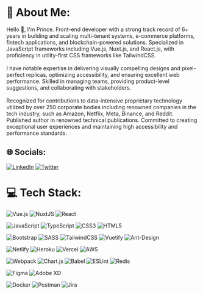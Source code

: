 # 💫 About Me:
Hello 👋, I'm Prince. Front-end developer with a strong track record of 6+ years in building and scaling multi-tenant systems, e-commerce platforms, fintech applications, and blockchain-powered solutions. Specialized in JavaScript frameworks including Vue.js, Nuxt.js, and React.js, with proficiency in utility-first CSS frameworks like TailwindCSS. 
<br><br> 
I have notable expertise in delivering visually compelling designs and pixel-perfect replicas, optimizing accessibility, and ensuring excellent web performance. Skilled in managing teams, providing product-level suggestions, and collaborating with stakeholders. 
<br><br> 
Recognized for contributions to data-intensive proprietary technology utilized by over 250 corporate bodies including renowned companies in the tech industry, such as Amazon, Netflix, Meta, Binance, and Reddit. Published author in renowned technical publications. Committed to creating exceptional user experiences and maintaining high accessibility and performance standards.


## 🌐 Socials:
[![LinkedIn](https://img.shields.io/badge/LinkedIn-%230077B5.svg?logo=linkedin&logoColor=white)](https://linkedin.com/in/https://www.linkedin.com/in/prince-chukwudire/) [![Twitter](https://img.shields.io/badge/Twitter-%231DA1F2.svg?logo=Twitter&logoColor=white)](https://twitter.com/https://twitter.com/Alphajeez_) 

# 💻 Tech Stack:
![Vue.js](https://img.shields.io/badge/vuejs-%2335495e.svg?style=for-the-badge&logo=vuedotjs&logoColor=%234FC08D) ![NuxtJS](https://img.shields.io/badge/Nuxt-black?style=for-the-badge&logo=nuxt.js&logoColor=white) ![React](https://img.shields.io/badge/react-%2320232a.svg?style=for-the-badge&logo=react&logoColor=%2361DAFB)

![JavaScript](https://img.shields.io/badge/javascript-%23323330.svg?style=for-the-badge&logo=javascript&logoColor=%23F7DF1E) ![TypeScript](https://img.shields.io/badge/typescript-%23007ACC.svg?style=for-the-badge&logo=typescript&logoColor=white) 
![CSS3](https://img.shields.io/badge/css3-%231572B6.svg?style=for-the-badge&logo=css3&logoColor=white) ![HTML5](https://img.shields.io/badge/html5-%23E34F26.svg?style=for-the-badge&logo=html5&logoColor=white)

![Bootstrap](https://img.shields.io/badge/bootstrap-%23563D7C.svg?style=for-the-badge&logo=bootstrap&logoColor=white)  ![SASS](https://img.shields.io/badge/SASS-hotpink.svg?style=for-the-badge&logo=SASS&logoColor=white)  ![TailwindCSS](https://img.shields.io/badge/tailwindcss-%2338B2AC.svg?style=for-the-badge&logo=tailwind-css&logoColor=white) ![Vuetify](https://img.shields.io/badge/Vuetify-1867C0?style=for-the-badge&logo=vuetify&logoColor=AEDDFF) ![Ant-Design](https://img.shields.io/badge/-AntDesign-%230170FE?style=for-the-badge&logo=ant-design&logoColor=white) 

![Netlify](https://img.shields.io/badge/netlify-%23000000.svg?style=for-the-badge&logo=netlify&logoColor=#00C7B7) ![Heroku](https://img.shields.io/badge/heroku-%23430098.svg?style=for-the-badge&logo=heroku&logoColor=white) ![Vercel](https://img.shields.io/badge/vercel-%23000000.svg?style=for-the-badge&logo=vercel&logoColor=white) ![AWS](https://img.shields.io/badge/AWS-%23FF9900.svg?style=for-the-badge&logo=amazon-aws&logoColor=white)


![Webpack](https://img.shields.io/badge/webpack-%238DD6F9.svg?style=for-the-badge&logo=webpack&logoColor=black) ![Chart.js](https://img.shields.io/badge/chart.js-F5788D.svg?style=for-the-badge&logo=chart.js&logoColor=white) ![Babel](https://img.shields.io/badge/Babel-F9DC3e?style=for-the-badge&logo=babel&logoColor=black) ![ESLint](https://img.shields.io/badge/ESLint-4B3263?style=for-the-badge&logo=eslint&logoColor=white) ![Redis](https://img.shields.io/badge/redis-%23DD0031.svg?style=for-the-badge&logo=redis&logoColor=white)

![Figma](https://img.shields.io/badge/figma-%23F24E1E.svg?style=for-the-badge&logo=figma&logoColor=white) ![Adobe XD](https://img.shields.io/badge/Adobe%20XD-470137?style=for-the-badge&logo=Adobe%20XD&logoColor=#FF61F6)

![Docker](https://img.shields.io/badge/docker-%230db7ed.svg?style=for-the-badge&logo=docker&logoColor=white) ![Postman](https://img.shields.io/badge/Postman-FF6C37?style=for-the-badge&logo=postman&logoColor=white)   ![Jira](https://img.shields.io/badge/jira-%230A0FFF.svg?style=for-the-badge&logo=jira&logoColor=white) 
<!--  # 📊 GitHub Stats:
![](https://github-readme-stats.vercel.app/api?username=alphajeez96&theme=dark&hide_border=false&include_all_commits=true&count_private=true)<br/>
![](https://github-readme-streak-stats.herokuapp.com/?user=alphajeez96&theme=dark&hide_border=false)<br/>
![](https://github-readme-stats.vercel.app/api/top-langs/?username=alphajeez96&theme=dark&hide_border=false&include_all_commits=true&count_private=true&layout=compact) -->

<!-- ## 🏆 GitHub Trophies
 ![](https://github-profile-trophy.vercel.app/?username=alphajeez96&theme=radical&no-frame=false&no-bg=false&margin-w=4) -->

<!-- ### ✍️ Random Dev Quote
 ![](https://quotes-github-readme.vercel.app/api?type=horizontal&theme=radical) -->

<!-- Proudly created with GPRM ( https://gprm.itsvg.in ) -->
